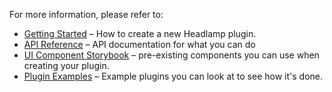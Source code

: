 For more information, please refer to:

- [Getting Started](https://kinvolk.io/docs/headlamp/latest/development/plugins/) – How to create a new Headlamp plugin.
- [API Reference](https://kinvolk.io/docs/headlamp/latest/development/api/) – API documentation for what you can do
- [UI Component Storybook](https://kinvolk.io/docs/headlamp/latest/development/storybook/) – pre-existing components you can use when creating your plugin.
- [Plugin Examples](https://kinvolk.io/docs/headlamp/latest/development/plugins/examples/) – Example plugins you can look at to see how it's done.
